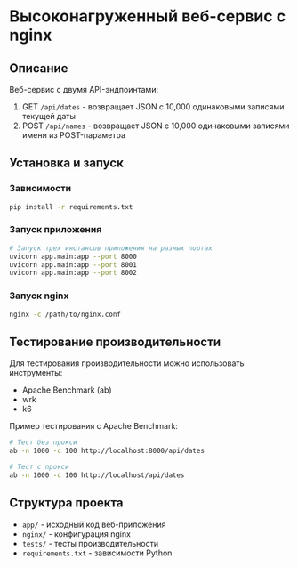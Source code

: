 # Высоконагруженный веб-сервис с nginx

## Описание
Веб-сервис с двумя API-эндпоинтами:
1. GET `/api/dates` - возвращает JSON с 10,000 одинаковыми записями текущей даты
2. POST `/api/names` - возвращает JSON с 10,000 одинаковыми записями имени из POST-параметра

## Установка и запуск

### Зависимости
```bash
pip install -r requirements.txt
```

### Запуск приложения
```bash
# Запуск трех инстансов приложения на разных портах
uvicorn app.main:app --port 8000
uvicorn app.main:app --port 8001
uvicorn app.main:app --port 8002
```

### Запуск nginx
```bash
nginx -c /path/to/nginx.conf
```

## Тестирование производительности
Для тестирования производительности можно использовать инструменты:
- Apache Benchmark (ab)
- wrk
- k6

Пример тестирования с Apache Benchmark:
```bash
# Тест без прокси
ab -n 1000 -c 100 http://localhost:8000/api/dates

# Тест с прокси
ab -n 1000 -c 100 http://localhost/api/dates
```

## Структура проекта
- `app/` - исходный код веб-приложения
- `nginx/` - конфигурация nginx
- `tests/` - тесты производительности
- `requirements.txt` - зависимости Python
